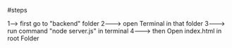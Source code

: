 #steps

1--> first go to "backend" folder
2---> open Terminal in that folder
3---> run command "node server.js" in terminal
4---> then Open index.html in root Folder
